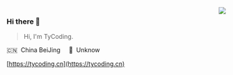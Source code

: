 <img align="right" src="https://github-readme-stats.vercel.app/api?username=TyCoding&show_icons=true&hide_title=true">

### Hi there 👋

> Hi, I'm TyCoding.

🇨🇳 &nbsp;China BeiJing  &nbsp;&nbsp;&nbsp; 🌱 &nbsp;Unknow

[https://tycoding.cn](https://tycoding.cn)
